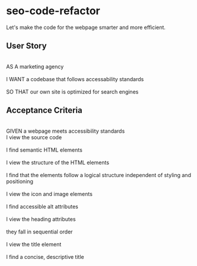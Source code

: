 # seo-code-refactor
Let's make the code for the webpage smarter and more efficient. 

## User Story 
<br>AS A marketing agency<br>
<br>I WANT a codebase that follows accessability standards<br>
<br>SO THAT our own site is optimized for search engines<br>

## Acceptance Criteria
<br>GIVEN a webpage meets accessibility standards
<br> I view the source code<br>
<br> I find semantic HTML elements<br>
<br> I view the structure of the HTML elements<br> 
<br> I find that the elements follow a logical structure independent of styling and positioning<br> 
<br> I view the icon and image elements<br> 
<br> I find accessible alt attributes <br> 
<br> I view the heading attributes<br> 
<br> they fall in sequential order<br> 
<br> I view the title element<br> 
<br> I find a concise, descriptive title<br> 
